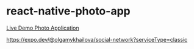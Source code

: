 # react-native-photo-app


[Live Demo Photo Application](https://youtu.be/Wri-7jYoA0Q)


https://expo.dev/@olgamykhailova/social-network?serviceType=classic

